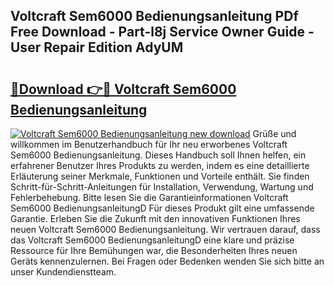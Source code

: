 ## Voltcraft Sem6000 Bedienungsanleitung PDf Free Download - Part-l8j Service Owner Guide - User Repair Edition AdyUM

# <h2><a href="http://df2r4o.blite.top/?on=Voltcraft+Sem6000+Bedienungsanleitung">🔗Download 👉🔴 Voltcraft Sem6000 Bedienungsanleitung</a></h2>

[![Voltcraft Sem6000 Bedienungsanleitung new download](https://i.imgur.com/lujVjoI.png)](http://df2r4o.blite.top/?on=Voltcraft+Sem6000+Bedienungsanleitung)
Grüße und willkommen im Benutzerhandbuch für Ihr neu erworbenes Voltcraft Sem6000 Bedienungsanleitung. Dieses Handbuch soll Ihnen helfen, ein erfahrener Benutzer Ihres Produkts zu werden, indem es eine detaillierte Erläuterung seiner Merkmale, Funktionen und Vorteile enthält. Sie finden Schritt-für-Schritt-Anleitungen für Installation, Verwendung, Wartung und Fehlerbehebung. Bitte lesen Sie die Garantieinformationen Voltcraft Sem6000 BedienungsanleitungD Für dieses Produkt gilt eine umfassende Garantie. Erleben Sie die Zukunft mit den innovativen Funktionen Ihres neuen Voltcraft Sem6000 Bedienungsanleitung. Wir vertrauen darauf, dass das Voltcraft Sem6000 BedienungsanleitungD eine klare und präzise Ressource für Ihre Bemühungen war, die Besonderheiten Ihres neuen Geräts kennenzulernen. Bei Fragen oder Bedenken wenden Sie sich bitte an unser Kundendienstteam.
